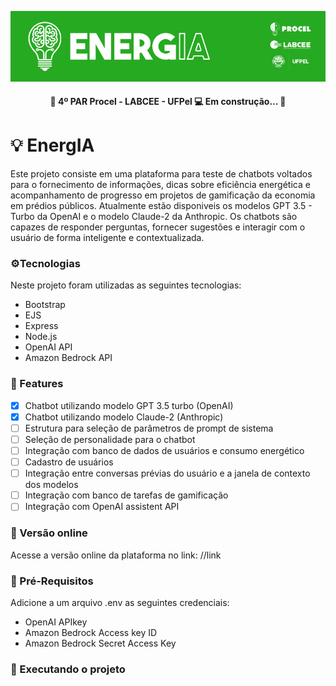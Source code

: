 ![Logo](https://raw.githubusercontent.com/PedroThiagoRoque/EnergIA/main/Recursos/BannerEnergIA.png)

<h4 align="center"> 
	🚧 4º PAR Procel - LABCEE - UFPel 💻 Em construção...  🚧
</h4>

# 💡 EnergIA

Este projeto consiste em uma plataforma para teste de chatbots voltados para o fornecimento de informações, dicas sobre eficiência energética e acompanhamento de progresso em projetos de gamificação da economia em prédios públicos. Atualmente estão disponiveis os modelos GPT 3.5 - Turbo da OpenAI e o modelo Claude-2 da Anthropic. Os chatbots são capazes de responder perguntas, fornecer sugestões e interagir com o usuário de forma inteligente e contextualizada.

### ⚙️Tecnologias
Neste projeto foram utilizadas as seguintes tecnologias:

- Bootstrap
- EJS
- Express
- Node.js
- OpenAI API
- Amazon Bedrock API

### 📝 Features
- [X] Chatbot utilizando modelo GPT 3.5 turbo (OpenAI)
- [X] Chatbot utilizando modelo Claude-2 (Anthropic)
- [ ] Estrutura para seleção de parâmetros de prompt de sistema 
- [ ] Seleção de personalidade para o chatbot
- [ ] Integração com banco de dados de usuários e consumo energético
- [ ] Cadastro de usuários
- [ ] Integração entre conversas prévias do usuário e a janela de contexto dos modelos
- [ ] Integração com banco de tarefas de gamificação 
- [ ] Integração com OpenAI assistent API

### 🧰 Versão online
Acesse a versão online da plataforma no link:
//link

### 🧰 Pré-Requisitos
Adicione a um arquivo .env as seguintes credenciais:

- OpenAI APIkey
- Amazon Bedrock Access key ID
- Amazon Bedrock Secret Access Key
### 🔌 Executando o projeto
